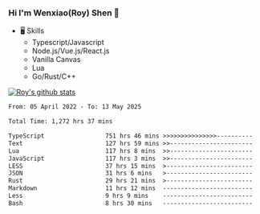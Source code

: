 ### Hi I'm Wenxiao(Roy) Shen 👋
- 🖥 Skills
  - Typescript/Javascript
  - Node.js/Vue.js/React.js
  - Vanilla Canvas
  - Lua
  - Go/Rust/C++

[![Roy's github stats](https://github-readme-stats.vercel.app/api?username=RoyShen12&show_icons=true&theme=radical&hide=prs,contribs)](https://github.com/anuraghazra/github-readme-stats)
<!--START_SECTION:waka-->

```txt
From: 05 April 2022 - To: 13 May 2025

Total Time: 1,272 hrs 37 mins

TypeScript                 751 hrs 46 mins >>>>>>>>>>>>>>>----------   58.68 %
Text                       127 hrs 59 mins >>-----------------------   09.99 %
Lua                        117 hrs 8 mins  >>-----------------------   09.14 %
JavaScript                 117 hrs 3 mins  >>-----------------------   09.14 %
LESS                       37 hrs 15 mins  >------------------------   02.91 %
JSON                       31 hrs 6 mins   >------------------------   02.43 %
Rust                       29 hrs 21 mins  >------------------------   02.29 %
Markdown                   11 hrs 12 mins  -------------------------   00.87 %
Less                       9 hrs 9 mins    -------------------------   00.72 %
Bash                       8 hrs 30 mins   -------------------------   00.66 %
```

<!--END_SECTION:waka-->
